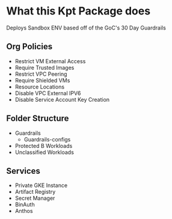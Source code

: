 # What this Kpt Package does

Deploys Sandbox ENV based off of the GoC's 30 Day Guardrails

## Org Policies
- Restrict VM External Access
- Require Trusted Images
- Restrict VPC Peering
- Require Shielded VMs
- Resource Locations
- Disable VPC External IPV6
- Disable Service Account Key Creation

## Folder Structure
- Guardrails
    - Guardrails-configs
- Protected B Workloads
- Unclassified Workloads


## Services
- Private GKE Instance
- Artifact Registry
- Secret Manager
- BinAuth
- Anthos